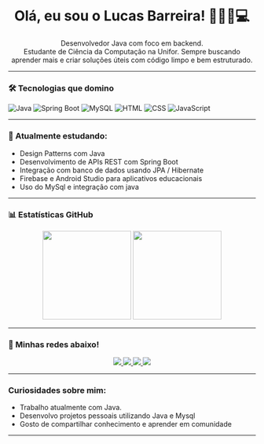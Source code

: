 <h1 align="center">Olá, eu sou o Lucas Barreira! 👨🏻‍💻💻</h1>

<p align="center">
  Desenvolvedor Java com foco em backend.<br>
  Estudante de Ciência da Computação na Unifor. Sempre buscando aprender mais e criar soluções úteis com código limpo e bem estruturado.
</p>

---

### 🛠️ Tecnologias que domino
![Java](https://img.shields.io/badge/Java-ED8B00?style=for-the-badge&logo=java&logoColor=white)
![Spring Boot](https://img.shields.io/badge/Spring%20Boot-6DB33F?style=for-the-badge&logo=spring-boot&logoColor=white)
![MySQL](https://img.shields.io/badge/MySQL-00758F?style=for-the-badge&logo=mysql&logoColor=white)
![HTML](https://img.shields.io/badge/HTML5-E34F26?style=for-the-badge&logo=html5&logoColor=white)
![CSS](https://img.shields.io/badge/CSS3-1572B6?style=for-the-badge&logo=css3&logoColor=white)
![JavaScript](https://img.shields.io/badge/JavaScript-F7DF1E?style=for-the-badge&logo=javascript&logoColor=black)

---

### 📘 Atualmente estudando:
- Design Patterns com Java
- Desenvolvimento de APIs REST com Spring Boot
- Integração com banco de dados usando JPA / Hibernate
- Firebase e Android Studio para aplicativos educacionais
- Uso do MySql e integração com java
---

### 📊 Estatísticas GitHub
<div align="center">
  <img height="180em" src="https://github-readme-stats.vercel.app/api?username=lucasvbc-dev&show_icons=true&theme=tokyonight&include_all_commits=true&count_private=true"/>
  <img height="180em" src="https://github-readme-stats.vercel.app/api/top-langs/?username=lucasvbc-dev&layout=compact&langs_count=7&theme=tokyonight"/>
</div>

---

### 🔗 Minhas redes abaixo!
<p align="center">
  <a href="https://instagram.com/lucasbarreiira" target="_blank">
    <img src="https://img.shields.io/badge/Instagram-E4405F?style=for-the-badge&logo=instagram&logoColor=white"/>
  </a>
  <a href="https://discordapp.com/users/caslu_21_54451" target="_blank">
    <img src="https://img.shields.io/badge/Discord-5865F2?style=for-the-badge&logo=discord&logoColor=white"/>
  </a>
  <a href="mailto:lucasvbc05@gmail.com">
    <img src="https://img.shields.io/badge/Gmail-D14836?style=for-the-badge&logo=gmail&logoColor=white"/>
  </a>
  <a href="https://www.linkedin.com/in/lucas-barreira-73b88a351/" target="_blank">
    <img src="https://img.shields.io/badge/LinkedIn-0077B5?style=for-the-badge&logo=linkedin&logoColor=white"/>
  </a>
</p>

---

### Curiosidades sobre mim:
- Trabalho atualmente com Java.
- Desenvolvo projetos pessoais utilizando Java e Mysql
-  Gosto de compartilhar conhecimento e aprender em comunidade

---

